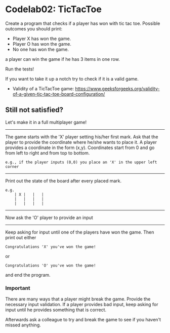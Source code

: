 # Codelab02: TicTacToe

Create a program that checks if a player has won with tic tac toe.
Possible outcomes you should print:
- Player X has won the game.
- Player O has won the game.
- No one has won the game.

a player can win the game if he has 3 items in one row.

Run the tests!

If you want to take it up a notch try to check if it is a valid game.
- Validity of a TicTacToe game: https://www.geeksforgeeks.org/validity-of-a-given-tic-tac-toe-board-configuration/
 

## Still not satisfied?
Let's make it in a full multiplayer game!

---
The game starts with the 'X' player setting his/her first mark.
Ask that the player to provide the coordinate where he/she wants to place it.
A player provides a coordinate in the form (x,y). 
Coordinates start from 0 and go from left to right and from top to bottom.

    e.g., if the player inputs (0,0) you place an 'X' in the upper left corner

---

Print out the state of the board after every placed mark. 

    e.g.
        | X |   |   |
        |   |   |   |
        |   |   |   |

---

Now ask the 'O' player to provide an input

---

Keep asking for input until one of the players have won the game.
Then print out either
    
    Congratulations 'X' you've won the game!

or
    
    Congratulations 'O' you've won the game!

and end the program.

### Important

There are many ways that a player might break the game.
Provide the necessary input validation.
If a player provides bad input, keep asking for input until he provides something that is correct.

Afterwards ask a colleague to try and break the game to see if you haven't missed anything.
